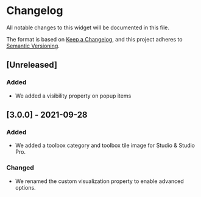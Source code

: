 # Changelog
All notable changes to this widget will be documented in this file.

The format is based on [Keep a Changelog](https://keepachangelog.com/en/1.0.0/), and this project adheres to [Semantic Versioning](https://semver.org/spec/v2.0.0.html).

## [Unreleased]

### Added
- We added a visibility property on popup items

## [3.0.0] - 2021-09-28

### Added
- We added a toolbox category and toolbox tile image for Studio & Studio Pro.

### Changed
- We renamed the custom visualization property to enable advanced options.
